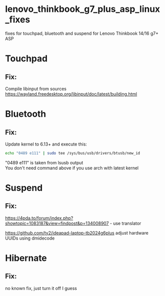 # lenovo_thinkbook_g7_plus_asp_linux_fixes
fixes for touchpad, bluetooth and suspend for Lenovo Thinkbook 14/16 g7+ ASP 

# Touchpad
## Fix:
Compile libinput from sources</br>
https://wayland.freedesktop.org/libinput/doc/latest/building.html

# Bluetooth
## Fix:
Update kernel to 6.13+ and execute this:
```bash
echo "0489 e111" | sudo tee /sys/bus/usb/drivers/btusb/new_id
```
"0489 e111" is taken from lsusb output</br>
You don't need command above if you use arch with latest kernel

# Suspend
## Fix:
https://4pda.to/forum/index.php?showtopic=1083187&view=findpost&p=134008907 - use translator

https://github.com/ty2/ideapad-laptop-tb2024g6plus
adjust hardware UUIDs using dmidecode

# Hibernate
## Fix:
no known fix, just turn it off I guess
